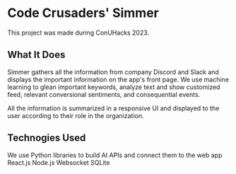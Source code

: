 # Code Crusaders' Simmer

This project was made during ConUHacks 2023.


## What It Does
Simmer gathers all the information from company Discord and Slack and displays the important information on the app's front page. We use machine learning to glean important keywords, analyze text and show customized feed, relevant conversional sentiments, and consequential events.

All the information is summarized in a responsive UI and displayed to the user according to their role in the organization.

## Technogies Used
We use Python libraries to build AI APIs and connect them to the web app
React.js
Node.js
Websocket
SQLite
